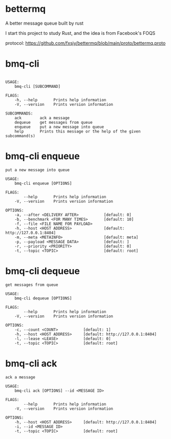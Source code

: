 # bettermq
A better message queue built by rust

I start this project to study Rust, and the idea is from Facebook's FOQS

protocol: https://github.com/fxsjy/bettermq/blob/main/proto/bettermq.proto

# bmq-cli 

```
    
USAGE:
    bmq-cli [SUBCOMMAND]

FLAGS:
    -h, --help       Prints help information
    -V, --version    Prints version information

SUBCOMMANDS:
    ack        ack a message
    dequeue    get messages from queue
    enqueue    put a new message into queue
    help       Prints this message or the help of the given subcommand(s)

```
    
# bmq-cli enqueue 

```
put a new message into queue

USAGE:
    bmq-cli enqueue [OPTIONS]

FLAGS:
        --help       Prints help information
    -V, --version    Prints version information

OPTIONS:
    -a, --after <DELIVERY AFTER>           [default: 0]
    -b, --benchmark <FOR MANY TIMES>       [default: 10]
    -f, --file <FILE NAME FOR PAYLOAD>    
    -h, --host <HOST ADDRESS>              [default: http://127.0.0.1:8404]
    -m, --meta <METAINFO>                  [default: meta]
    -p, --payload <MESSAGE DATA>           [default: ]
    -r, --priority <PRIORITY>              [default: 0]
    -t, --topic <TOPIC>                    [default: root]
```

# bmq-cli dequeue

```
get messages from queue

USAGE:
    bmq-cli dequeue [OPTIONS]

FLAGS:
        --help       Prints help information
    -V, --version    Prints version information

OPTIONS:
    -c, --count <COUNT>           [default: 1]
    -h, --host <HOST ADDRESS>     [default: http://127.0.0.1:8404]
    -l, --lease <LEASE>           [default: 0]
    -t, --topic <TOPIC>           [default: root]
```

# bmq-cli ack 

```
ack a message

USAGE:
    bmq-cli ack [OPTIONS] --id <MESSAGE ID>

FLAGS:
        --help       Prints help information
    -V, --version    Prints version information

OPTIONS:
    -h, --host <HOST ADDRESS>     [default: http://127.0.0.1:8404]
    -i, --id <MESSAGE ID>        
    -t, --topic <TOPIC>           [default: root]
```
